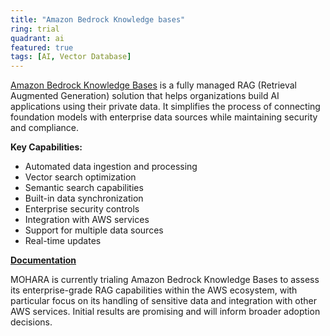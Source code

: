 ```yaml
---
title: "Amazon Bedrock Knowledge bases"
ring: trial
quadrant: ai
featured: true
tags: [AI, Vector Database]
---
```


[Amazon Bedrock Knowledge Bases](https://aws.amazon.com/bedrock/knowledge-bases/) is a fully managed RAG (Retrieval Augmented Generation) solution that helps organizations build AI applications using their private data. It simplifies the process of connecting foundation models with enterprise data sources while maintaining security and compliance.

**Key Capabilities:**

- Automated data ingestion and processing
- Vector search optimization
- Semantic search capabilities
- Built-in data synchronization
- Enterprise security controls
- Integration with AWS services
- Support for multiple data sources
- Real-time updates

**[Documentation](https://docs.aws.amazon.com/bedrock/latest/userguide/knowledge-bases.html)**

MOHARA is currently trialing Amazon Bedrock Knowledge Bases to assess its enterprise-grade RAG capabilities within the AWS ecosystem, with particular focus on its handling of sensitive data and integration with other AWS services. Initial results are promising and will inform broader adoption decisions.
